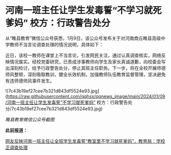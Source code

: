 # 河南一班主任让学生发毒誓“不学习就死爹妈” 校方：行政警告处分

从“睢县教育”微信公众号获悉，1月9日，该公众号发布关于对河南商丘睢县高级中学教师不当言论调查处理的情况说明，具体如下：

近日，该校一教师在课堂上不当言论，引发网民关注，通过认真调查核实，网络反映情况属实。经校党委研究，已责成涉事教师向学生及家长真诚道歉，向校委会写出深刻检讨，给予行政警告处分，停止其班主任职务。下一步，将在全校开展师德师风整顿，深刻吸取教训，健全长效机制，加强教师队伍教育监督管理，坚决避免有违师德师风事件发生。

![7c43b19ef27cee7b321d843df5524e93.jpg](https://raw.githubusercontent.com/qqhsx/qqnews_image/main/2024/01/09/河南一班主任让学生发毒誓“不学习就死爹妈” 校方：行政警告处分/7c43b19ef27cee7b321d843df5524e93.jpg)

_睢县教育微信公众号截图_

**此前报道：**

[网友反映河南一班主任让全班学生发毒誓“教室里不学习就死爹妈”，教育局：学校正调查处理](https://news.qq.com/rain/a/20240108A073DL00)

